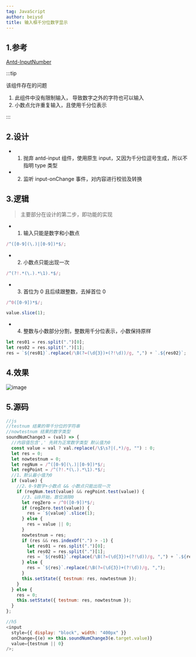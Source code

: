 ```yaml
---
tag: JavaScript
author: beiysd
title: 输入框千分位数字显示
---
```


## 1.参考

[Antd-InputNumber ](https://3x.ant.design/components/input-number-cn/#components-input-number-demo-formatter)

:::tip

该组件存在的问题

1.  此组件中没有限制输入， 导致数字之外的字符也可以输入
2.  小数点允许重复输入，且使用千分位表示

:::

## 2.设计

- 1. 抛弃 antd-input 组件，使用原生 input，又因为千分位逗号生成，所以不指明 type 类型
- 2. 监听 input-onChange 事件，对内容进行校验及转换

## 3.逻辑

> 主要部分在设计的第二步，即功能的实现

- 1. 输入只能是数字和小数点

```js
/^([0-9](\.)|[0-9])*$/;
```

- 2. 小数点只能出现一次

```js
/^(?!.*(\.).*\1).*$/;
```

- 3. 首位为 0 且后续跟整数，去掉首位 0

```js
/^0([0-9])*$/;

value.slice(1);
```

- 4. 整数与小数部分分割，整数用千分位表示，小数保持原样

```js
let res01 = res.split(".")[0];
let res02 = res.split(".")[1];
res = `${res01}`.replace(/\B(?=(\d{3})+(?!\d))/g, ",") + `.${res02}`;
```

## 4.效果

![image](/assets/md-imgs/num_sound.png)

## 5.源码

```js
//js
//testnum 结果的带千分位的字符串
//nowtestnum 结果的数字类型
soundNumChange3 = (val) => {
  //内容值包含',' 先转为正常数字类型 默认值为0
  const value = val ? val.replace(/\$\s?|(,*)/g, "") : 0;
  let res = 0;
  let nowtestnum = 0;
  let regNum = /^([0-9](\.)|[0-9])*$/;
  let regPoint = /^(?!.*(\.).*\1).*$/;
  //1、默认最小值为0
  if (value) {
    //2、0-9数字+小数点 && 小数点只能出现一次
    if (regNum.test(value) && regPoint.test(value)) {
      //3、以0开始，首位消除0
      let regZero = /^0([0-9])*$/;
      if (regZero.test(value)) {
        res = `${value}`.slice(1);
      } else {
        res = value || 0;
      }
      nowtestnum = res;
      if (res && res.indexOf(".") > -1) {
        let res01 = res.split(".")[0];
        let res02 = res.split(".")[1];
        res = `${res01}`.replace(/\B(?=(\d{3})+(?!\d))/g, ",") + `.${res02}`;
      } else {
        res = `${res}`.replace(/\B(?=(\d{3})+(?!\d))/g, ",");
      }
      this.setState({ testnum: res, nowtestnum });
    }
  } else {
    res = 0;
    this.setState({ testnum: res, nowtestnum });
  }
};

//h5
<input
  style={{ display: "block", width: "400px" }}
  onChange={(e) => this.soundNumChange3(e.target.value)}
  value={testnum || 0}
/>;
```
